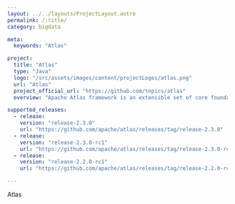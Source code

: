 ```yaml
---
layout: ../../layouts/ProjectLayout.astro
permalink: /:title/
category: bigdata

meta:
  keywords: "Atlas"

project:
  title: "Atlas"
  type: "Java"
  logo: "/src/assets/images/content/projectLogos/atlas.png"
  url: "Atlas"
  project_official_url: "https://github.com/topics/atlas"
  overview: "Apache Atlas framework is an extensible set of core foundational governance services –enabling enterprises to effectively and efficiently meet their compliance requirements within Hadoop and allows integration with the whole enterprise data ecosystem."

supported_releases:
  - release:
    version: "release-2.3.0"
    url: "https://github.com/apache/atlas/releases/tag/release-2.3.0"
  - release:
    version: "release-2.3.0-rc1"
    url: "https://github.com/apache/atlas/releases/tag/release-2.3.0-rc1"
  - release:
    version: "release-2.2.0-rc1"
    url: "https://github.com/apache/atlas/releases/tag/release-2.2.0-rc1"

---
```


<p>Atlas</p>
